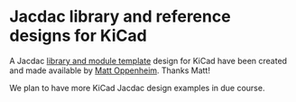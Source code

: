 # Jacdac library and reference designs for KiCad

A Jacdac [library and module template](https://github.com/hardwaremonkey/jacdac) design for KiCad have been created and made available by [Matt Oppenheim](https://github.com/hardwaremonkey). Thanks Matt!

We plan to have more KiCad Jacdac design examples in due course.
